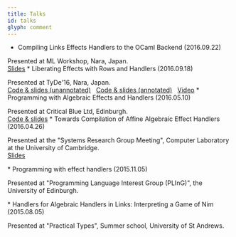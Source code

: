 ```yaml
---
title: Talks
id: talks
glyph: comment
---
```


* Compiling Links Effects Handlers to the OCaml Backend (2016.09.22)
<p>Presented at ML Workshop, Nara, Japan.<br />
<span class="fa fa-file-pdf-o" aria-hidden="true"> <a href="./talks/ml2016-09.pdf"> Slides</a></span>
* Liberating Effects with Rows and Handlers (2016.09.18)
<p>Presented at TyDe'16, Nara, Japan.<br />
<span class="fa fa-file-code-o" aria-hidden="true"> <a href="./talks/tyde_slides2016_09.links"> Code &amp; slides (unannotated)</a></span>&nbsp;&nbsp;<span class="fa fa-file-code-o" aria-hidden="true"> <a href="./talks/tyde_ant_slides2016_09.links"> Code &amp; slides (annotated)</a></span>&nbsp;&nbsp;<span class="fa fa-file-video-o" aria-hidden="true"> <a href="https://youtu.be/nsHtaC_SfIU?list=PLnqUlCo055hUFzMkHyGOvOc0jNbv_bd26"> Video</a></span>
* Programming with Algebraic Effects and Handlers (2016.05.10)
<p>Presented at Critical Blue Ltd, Edinburgh.<br />
<span class="fa fa-file-code-o" aria-hidden="true"> <a href="./talks/critblue2016-05.links"> Code &amp; slides</a></span>
* Towards Compilation of Affine Algebraic Effect Handlers (2016.04.26)
<p>Presented at the "Systems Research Group Meeting", Computer Laboratory at the University of Cambridge.<br />
<span class="fa fa-file-pdf-o" aria-hidden="true"> <a href="./talks/ocl2016-04.pdf"> Slides</a></span></p>
* Programming with effect handlers (2015.11.05)
<p>Presented at "Programming Language Interest Group (PLInG)", the University of Edinburgh.</p>
* Handlers for Algebraic Handlers in Links: Interpreting a Game of Nim (2015.08.05)
<p>Presented at "Practical Types", Summer school, University of St Andrews.</p>
